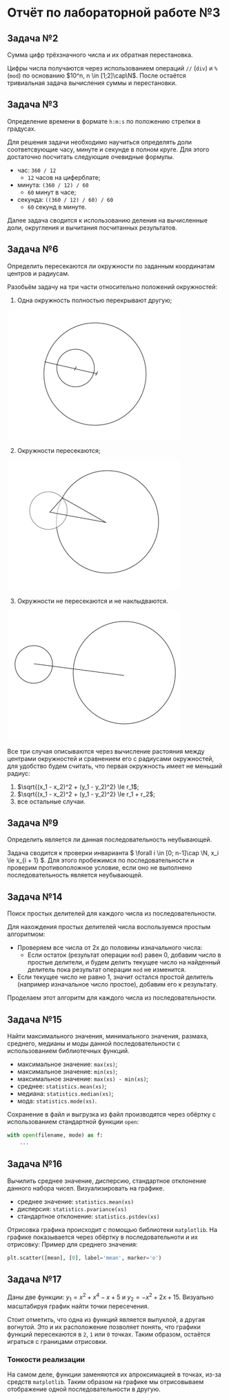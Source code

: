 # Отчёт по лабораторной работе №3

## Задача №2
Сумма цифр трёхзначного числа и их обратная перестановка.

Цифры числа получаются через использованием операций `//` (`div`) и `%` (`mod`) по основанию $10^n, n \in [1;2]\cap\N$. После остаётся тривиальная задача вычисления суммы и перестановки.

## Задача №3

Определение времени в формате `h:m:s` по положению стрелки в градусах.

Для решения задачи необходимо научиться определять доли соответсвующие часу, минуте и секунде в полном круге. Для этого достаточно посчитать следующие очевидные формулы.

 - час: `360 / 12`
   - `12` часов на циферблате;
 - минута: `(360 / 12) / 60`
   - `60` минут в часе;
 - секунда: `((360 / 12) / 60) / 60`
   - `60` секунд в минуте.

Далее задача сводится к использованию деления на вычисленные доли, округления и вычитания посчитанных результатов.

## Задача №6
Определить пересекаются ли окружности по заданным координатам центров и радиусам.

Разобьём задачу на три части относительно положений окружностей:

 1. Одна окружность полностью перекрывают другую;

 ![case-1](./img/1.jpg)

 2. Окружности пересекаются;

 ![case-2](./img/2.jpg)

 3. Окружности не пересекаются и не наклыдваются.

 ![case-3](./img/3.jpg)
 

Все три случая описываются через вычисление растояния между центрами окружностей и сравнением его с радиусами окружностей, для удобство будем считать, что первая окружность имеет не меньший радиус:
 1. $\sqrt{(x_1 - x_2)^2 + (y_1 - y_2)^2} \le r_1$;
 2. $\sqrt{(x_1 - x_2)^2 + (y_1 - y_2)^2} \le r_1 + r_2$;
 3. все остальные случаи.

## Задача №9

Определить является ли данная последовательность неубывающей.

Задача сводится к проверки инварианта $ \forall i \in [0; n-1]\cap \N, x_i \le x_{i + 1} $. Для этого пробежимся по последовательности и проверим противоположное условие, если оно не выполнено последовательность является неубывающей.

## Задача №14

Поиск простых делителей для каждого числа из последовательности.

Для нахождения простых делителей числа воспользуемся простым алгоритмом:
 - Проверяем все числа от 2х до половины изначального числа:
   - Если остаток (результат операции `mod`) равен 0, добавим число в простые делители, и будем делить текущее число на найденный делитель пока результат операции `mod` не изменится.
 - Если текущее число не равно 1, значит остался простой делитель (например изначальное число простое), добавим его к результату.

Проделаем этот алгоритм для каждого числа из последовательности.

## Задача №15

Найти максимального значения, минимального значения, размаха, среднего, медианы и моды данной последовательности с использованием библиотечных функций.

 - максимальное значение: `max(xs)`;
 - максимальное значение: `min(xs)`;
 - максимальное значение: `max(xs) - min(xs)`;
 - среднее: `statistics.mean(xs)`;
 - медиана: `statistics.median(xs)`;
 - мода: `statistics.mode(xs)`.

Сохранение в файл и выгрузка из файл производятся через обёртку с использованием стандартной функции `open`:
```py
with open(filename, mode) as f:
    ...
```

## Задача №16

Вычилить среднее значение, дисперсию, стандартное отклонение данного набора чисел. Визуализировать на графике.

 - среднее значение: `statistics.mean(xs)`
 - дисперсия: `statistics.pvariance(xs)`
 - стандартное отклонение: `statistics.pstdev(xs)`

Отрисовка графика происходит с помощью библиотеки `matplotlib`. На графике показывается через обёртку в последовательноти и их отрисовку:
Пример для среднего значения:
```py
plt.scatter([mean], [0], label='mean', marker='o')
```

## Задача №17

Даны две функции: $y_1 = x^2 + x^4 - x + 5$ и $y_2 = -x^2 + 2x + 15$. Визуально масштабируя график найти точки пересечения.

Стоит отметить, что одна из функций является выпуклой, а другая вогнутой. Это и их расположение позволяет понять, что графики функций пересекаются в `2`, `1` или `0` точках. Таким образом, остаётся играться с границами отрисовки.

### Тонкости реализации
На самом деле, функции заменяются их апроксимацией в точках, из-за средств `matplotlib`. Таким образом на графике мы отрисовываем отображение одной последовательности в другую.
